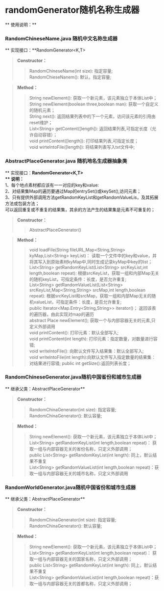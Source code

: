 # randomGenerator随机名称生成器   
 
** 使用说明：**  


### RandomChineseName.java 随机中文名称生成器
** 实现接口：**RandomGenerator\<K,T>

>**Constructor：**  
>>RandomChineseName(int size):	指定容量;    
>>RandomChieseNanem():	默认，指定容量;  

>**Method：**  
>>String newElement():	获取一个新元素，该元素独立于本体List中；  
>>String newElement(boolean three,boolean man):		获取一个自定义的随机元素；  
>>String next():	返回结果列表中的下一个元素，访问该元素的引用由reset维护；  
>>List\<String> getContent([length]):	返回结果列表,可指定长度（允许自动容错）；  
>>void printContent([length]):	打印结果列表,可指定长度；  
>>void wirteIntoFile([length]):		将结果列表写入txt文件中;  


### AbstractPlaceGenerator.java 随机地名生成器抽象类
** 实现接口：**RandomGenerator\<K,T>  
** 说明：**  
1、每个地点素材都应该有一一对应的key和value:  
2、对结果集Map的遍历要通过Map的entrySet()或keySet(),访问元素；  
3、只有提供外部调用方法getRandomKeyList和getRandomValueLis，及其拓展方法或包装方法；  
可以返回重复或不重复的结果集，其余的方法产生的结果集是元素不可重复的；  

>**Constructor：**  
>>AbstractPlaceGenerator() 

>**Method：**  
>>void loadFile(String fileURL,Map\<String,String> kyMap,List\<String> keyList)： 读取一个文件中的key和value，并将其写入到原始素材kyMap中,同时生成记录kyMap中key的list；    
>>List\<String> getRandomKeyList(List\<String> srcKeyList,int length,boolean repeat): 根据srcKeyList，获取一组和内部Map无关的随机keyList，可指定条件：长度，是否允许重复;    
>>List\<String> getRandomValueList(List\<String> srcKeyList,Map\<String,String> srcMap,int length,boolean repeat): 根据srcKeyList和srcMap，获取一组和内部Map无关的随机valueList，可指定条件：长度，是否允许重复;  
>>public Iterator\<Map.Entry\<String,String>> iterator()；  返回该表的遍历器，由此实现对map的遍历  
>>abstract Place newElement();  获取一个与内部容器无关的元素,只定义外部调用  
>>void printContent(): 打印元素：默认全部写入;  
>>void printContent(int length): 打印元素：指定数量，对数量进行容错;  
>>void writeIntoFile(): 向默认文件写入结果集：默认全部写入;  
>>void writeIntoFile(int length):向默认文件写入指定数量的结果集：对结果进行容错; 
>>public int getSize():返回列表长度；  




### RandomChineseGenerator.java随机中国省份和城市生成器  
** 继承父类：AbstractPlaceGenerator**
>**Constructor：**  
>>RandomChinaGenerator(int size):	指定容量;    
>>RandomChinaGenerator():	默认容量;  

>**Method：**  
>>String newElement():	获取一个新元素，该元素独立于本体List中；  
>>List\<String> getRandomKeyList(int length,boolean repeat)：   获取一组与内部容器无关的省份名称，只定义外部调用；  
>>public List\<String> getRandomKeyList(int length): 同上，默认结果不重复  
>>List\<String> getRandomValueList(int length,boolean repeat)：获取一组与内部容器无关的城市名称，只定义外部调用  


### RandomWorldGenerator.java随机中国省份和城市生成器  
** 继承父类：AbstractPlaceGenerator**
>**Constructor：**  
>>RandomChinaGenerator(int size):	指定容量;      
>>RandomChinaGenerator():	默认容量;  

>**Method：**  
>>String newElement():	获取一个新元素，该元素独立于本体List中；  
>>List\<String> getRandomKeyList(int length,boolean repeat)：   获取一组与内部容器无关的国家名称，只定义外部调用；  
>>public List\<String> getRandomKeyList(int length): 同上，默认结果不重复  
>>List\<String> getRandomValueList(int length,boolean repeat)：获取一组与内部容器无关的首都名称，只定义外部调用；  



